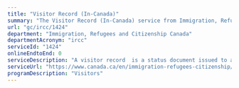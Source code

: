 ```yaml
---
title: "Visitor Record (In-Canada)"
summary: "The Visitor Record (In-Canada) service from Immigration, Refugees and Citizenship Canada is not available end-to-end online, according to the GC Service Inventory."
url: "gc/ircc/1424"
department: "Immigration, Refugees and Citizenship Canada"
departmentAcronym: "ircc"
serviceId: "1424"
onlineEndtoEnd: 0
serviceDescription: "A visitor record  is a status document issued to a foreign national either at a port of entry by the Canada Border Services Agency or within Canada by Immigration, Refugees and Citizenship Canada for a specified duration of stay.  If an officer believes that a foreign national's length of stay should be limited to a period of less than six months, or extended past  a period of six months, a visitor record is issued. Temporary residents can apply to extend their stay in Canada and if their application is approved then a Visitor Record will be issued."
serviceUrl: "https://www.canada.ca/en/immigration-refugees-citizenship/corporate/publications-manuals/operational-bulletins-manuals/temporary-residents/visitors/visitor-record.html"
programDescription: "Visitors"
---
```

